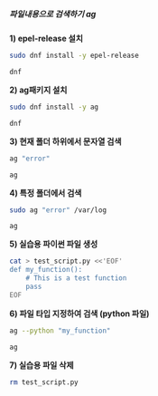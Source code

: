 ##### 파일내용으로 검색하기 ag #####

**1) epel-release 설치**

```bash
sudo dnf install -y epel-release
```

```tech
dnf
```
**2) ag패키지 설치**

```bash
sudo dnf install -y ag
```

```tech
dnf
```

**3) 현재 폴더 하위에서 문자열 검색**

```bash
ag "error"
```

```tech
ag
```

**4) 특정 폴더에서 검색**

```bash
sudo ag "error" /var/log
```

```tech
ag
```

**5) 실습용 파이썬 파일 생성**
```bash
cat > test_script.py <<'EOF'
def my_function():
    # This is a test function
    pass
EOF
```

**6) 파일 타입 지정하여 검색 (python 파일)**

```bash
ag --python "my_function"
```

```tech
ag
```

**7) 실습용 파일 삭제**
```bash
rm test_script.py
```
